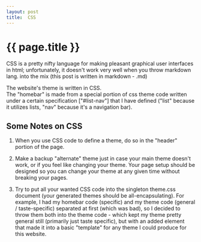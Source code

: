```yaml
---
layout: post
title:  CSS
---
```


{{ page.title }}
================

CSS is a pretty nifty language for making pleasant graphical user interfaces in html; unfortunately,
it doesn't work very well when you throw markdown lang. into the mix (this post is written in markdown - .md)

The website's theme is written in CSS.  
The "homebar" is made from a special portion of css theme code written under a certain specification ["#list-nav"] 
that I have defined ("list" because it utilizes lists, "nav" because it's a navigation bar).  

Some Notes on CSS
-----------------
1. When you use CSS code to define a theme, do so in the "header" portion of the page.

2. Make a backup "alternate" theme just in case your main theme doesn't work, or if you feel like changing your theme.
   Your page setup should be designed so you can change your theme at any given time without breaking your pages.
   
3. Try to put all your wanted CSS code into the singleton theme.css document (your generated themes should be all-encapsulating).
   For example, I had my homebar code (specific) and my theme code (general / taste-specific) separated at first (which was bad),
   so I decided to throw them both into the theme code - which kept my theme pretty general still (primarily just taste specific),
   but with an added element that made it into a basic "template" for any theme I could produce for this website.

